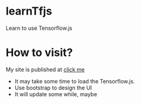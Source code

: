# learnTfjs
Learn to use Tensorflow.js

# How to visit?
My site is published at [click me](https://hewhys.github.io/ShowMyProject/)
- It may take some time to load the Tensorflow.js.
- Use bootstrap to design the UI
- It will update some while, maybe
